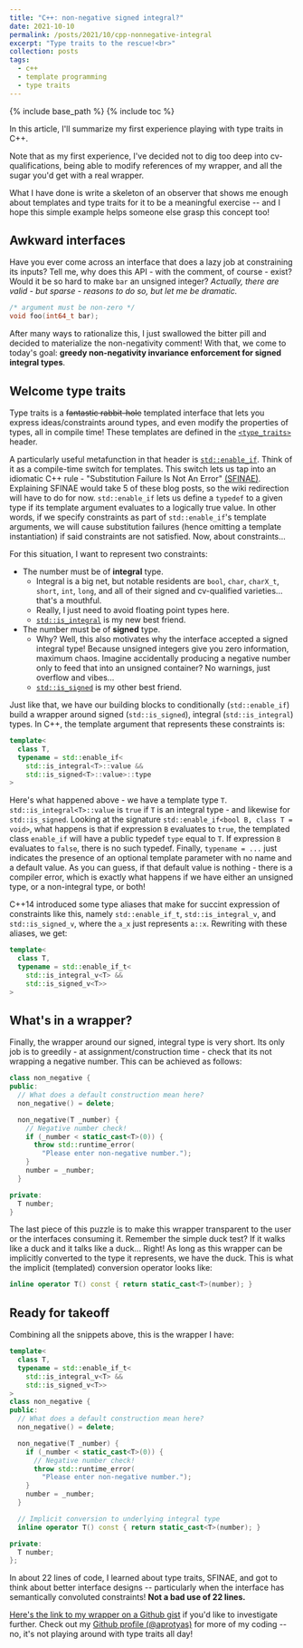 ```yaml
---
title: "C++: non-negative signed integral?"
date: 2021-10-10
permalink: /posts/2021/10/cpp-nonnegative-integral
excerpt: "Type traits to the rescue!<br>"
collection: posts
tags:
  - c++
  - template programming
  - type traits
---
```


{% include base_path %}
{% include toc %}

In this article, I'll summarize my first experience playing with type traits in C++.

Note that as my first experience, I've decided not to dig too deep into cv-qualifications, being able to modify references of my wrapper, and all the sugar you'd get with a real wrapper.

What I have done is write a skeleton of an observer that shows me enough about templates and type traits for it to be a meaningful exercise -- and I hope this simple example helps someone else grasp this concept too!

## Awkward interfaces

Have you ever come across an interface that does a lazy job at constraining its inputs?
Tell me, why does this API - with the comment, of course - exist?
Would it be so hard to make `bar` an unsigned integer?
*Actually, there are valid - but sparse - reasons to do so, but let me be dramatic.*

~~~ cpp
/* argument must be non-zero */
void foo(int64_t bar);
~~~

After many ways to rationalize this, I just swallowed the bitter pill and decided to materialize the non-negativity comment!
With that, we come to today's goal: **greedy non-negativity invariance enforcement for signed integral types**.

## Welcome type traits

Type traits is a ~~fantastic rabbit-hole~~ templated interface that lets you express ideas/constraints around types, and even modify the properties of types, all in compile time!
These templates are defined in the [`<type_traits>`](https://en.cppreference.com/w/cpp/header/type_traits) header.

A particularly useful metafunction in that header is [`std::enable_if`](https://en.cppreference.com/w/cpp/types/enable_if).
Think of it as a compile-time switch for templates.
This switch lets us tap into an idiomatic C++ rule - "Substitution Failure Is Not An Error" [(SFINAE)](http://en.wikipedia.org/wiki/Substitution_failure_is_not_an_error).
Explaining SFINAE would take 5 of these blog posts, so the wiki redirection will have to do for now.
`std::enable_if` lets us define a `typedef` to a given type if its template argument evaluates to a logically true value.
In other words, if we specify constraints as part of `std::enable_if`'s template arguments, we will cause substitution failures (hence omitting a template instantiation) if said constraints are not satisfied. Now, about constraints...

For this situation, I want to represent two constraints:

- The number must be of **integral** type.
  - Integral is a big net, but notable residents are `bool`, `char`, `charX_t`, `short`, `int`, `long`, and all of their signed and cv-qualified varieties... that's a mouthful.
  - Really, I just need to avoid floating point types here.
  - [`std::is_integral`](https://en.cppreference.com/w/cpp/types/is_integral) is my new best friend.
- The number must be of **signed** type.
  - Why? Well, this also motivates why the interface accepted a signed integral type! Because unsigned integers give you zero information, maximum chaos. Imagine accidentally producing a negative number only to feed that into an unsigned container? No warnings, just overflow and vibes...
  - [`std::is_signed`](https://en.cppreference.com/w/cpp/types/is_signed) is my other best friend.

Just like that, we have our building blocks to conditionally (`std::enable_if`) build a wrapper around signed (`std::is_signed`), integral (`std::is_integral`) types.
In C++, the template argument that represents these constraints is:

~~~cpp
template<
  class T,
  typename = std::enable_if<
    std::is_integral<T>::value &&
    std::is_signed<T>::value>::type
>
~~~

Here's what happened above - we have a template type `T`.
`std::is_integral<T>::value` is `true` if `T` is an integral type - and likewise for `std::is_signed`.
Looking at the signature `std::enable_if<bool B, class T = void>`, what happens is that if expression `B` evaluates to `true`, the templated class `enable_if` will have a public typedef `type` equal to `T`.
If expression `B` evaluates to `false`, there is no such typedef.
Finally, `typename = ...` just indicates the presence of an optional template parameter with no name and a default value.
As you can guess, if that default value is nothing - there is a compiler error, which is exactly what happens if we have either an unsigned type, or a non-integral type, or both!

C++14 introduced some type aliases that make for succint expression of constraints like this, namely `std::enable_if_t`, `std::is_integral_v`, and `std::is_signed_v`, where the `a_x` just represents `a::x`.
Rewriting with these aliases, we get:

~~~cpp
template<
  class T,
  typename = std::enable_if_t<
    std::is_integral_v<T> &&
    std::is_signed_v<T>>
>
~~~

## What's in a wrapper?

Finally, the wrapper around our signed, integral type is very short.
Its only job is to greedily - at assignment/construction time - check that its not wrapping a negative number.
This can be achieved as follows:

~~~cpp
class non_negative {
public:
  // What does a default construction mean here?
  non_negative() = delete;

  non_negative(T _number) {
    // Negative number check!
    if (_number < static_cast<T>(0)) {
      throw std::runtime_error(
        "Please enter non-negative number.");
    }
    number = _number;
  }

private:
  T number;
}
~~~

The last piece of this puzzle is to make this wrapper transparent to the user or the interfaces consuming it.
Remember the simple duck test? If it walks like a duck and it talks like a duck...
Right!
As long as this wrapper can be implicitly converted to the type it represents, we have the duck.
This is what the implicit (templated) conversion operator looks like:

~~~cpp
inline operator T() const { return static_cast<T>(number); }
~~~

## Ready for takeoff

Combining all the snippets above, this is the wrapper I have:

~~~cpp
template<
  class T,
  typename = std::enable_if_t<
    std::is_integral_v<T> &&
    std::is_signed_v<T>>
>
class non_negative {
public:
  // What does a default construction mean here?
  non_negative() = delete;

  non_negative(T _number) {
    if (_number < static_cast<T>(0)) {
      // Negative number check!
      throw std::runtime_error(
        "Please enter non-negative number.");
    }
    number = _number;
  }

  // Implicit conversion to underlying integral type
  inline operator T() const { return static_cast<T>(number); }

private:
  T number;
};
~~~

In about 22 lines of code, I learned about type traits, SFINAE, and got to think about better interface designs -- particularly when the interface has semantically convoluted constraints!
**Not a bad use of 22 lines.**

[Here's the link to my wrapper on a Github gist](https://gist.github.com/aprotyas/02803a4ade50059285ec8f7badbf2edd) if you'd like to investigate further.
Check out my [Github profile (@aprotyas)](https://github.com/aprotyas) for more of my coding -- no, it's not playing around with type traits all day!
